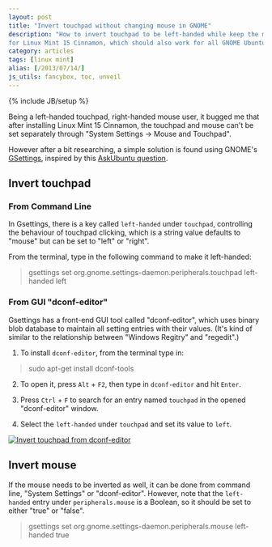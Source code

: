 ```yaml
---
layout: post
title: "Invert touchpad without changing mouse in GNOME"
description: "How to invert touchpad to be left-handed while keep the mouse in its default right-handed mode
for Linux Mint 15 Cinnamon, which should also work for all GNOME Ubuntu system in theory."
category: articles
tags: [linux mint]
alias: [/2013/07/14/]
js_utils: fancybox, toc, unveil
---
```

{% include JB/setup %}

Being a left-handed touchpad, right-handed mouse user,
it bugged me that after installing Linux Mint 15 Cinnamon,
the touchpad and mouse can't be set separately through "System Settings -> Mouse and Touchpad".

However after a bit researching, a simple solution is found
using GNOME's [GSettings][GSettings], inspired by this [AskUbuntu question][AskUbuntu question].

<div id="toc"></div>

## <a id="invert-touchpad"></a>Invert touchpad

### <a id="using-cli"></a>From Command Line

In Gsettings, there is a key called `left-handed` under `touchpad`,
controlling the behaviour of touchpad clicking,
which is a string value defaults to "mouse" but can be set to "left" or "right".

From the terminal, type in the following command to make it left-handed:

> gsettings set org.gnome.settings-daemon.peripherals.touchpad left-handed left

### <a id="using-gui"></a>From GUI "dconf-editor"

Gsettings has a front-end GUI tool called "dconf-editor",
which uses binary blob database to maintain all setting entries with their values.
(It's kind of similar to the relationship between "Windows Regitry" and "regedit".)

1. To install `dconf-editor`, from the terminal type in:
> sudo apt-get install dconf-tools

2. To open it, press `Alt` + `F2`, then type in `dconf-editor` and hit `Enter`.

3. Press `Ctrl` + `F` to search for an entry named `touchpad` in the opened "dconf-editor" window.

4. Select the `left-handed` under `touchpad` and set its value to `left`.

<a class="post-image" href="/assets/images/posts/2013-07-14-dconf-editor-periperals-touchpad.png" title="Invert touchpad from dconf-editor">
	<img itemprop="image" data-src="/assets/images/posts/2013-07-14-dconf-editor-periperals-touchpad.png" src="/assets/js/unveil/loader.gif" alt="Invert touchpad from dconf-editor" />
</a>

## <a id="invert-mouse"></a>Invert mouse

If the mouse needs to be inverted as well, it can be done from command line, "System Settings" or "dconf-editor".
However, note that the `left-handed` entry under `peripherals.mouse` is a Boolean,
so it should be set to either "true" or "false".

> gsettings set org.gnome.settings-daemon.peripherals.mouse left-handed true

[GSettings]: https://developer.gnome.org/gio/2.34/GSettings.html
[AskUbuntu question]: http://askubuntu.com/q/83590/171955